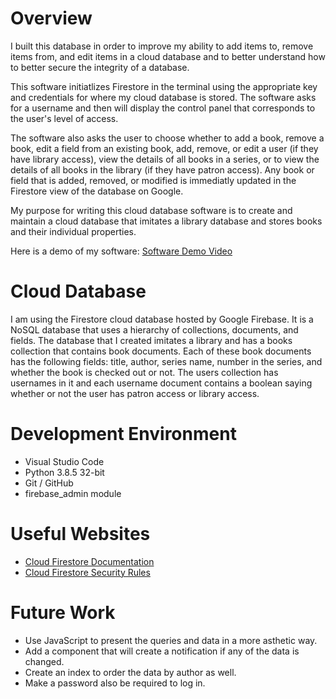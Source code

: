 # Overview

I built this database in order to improve my ability to add items to, remove items from, and edit items in a cloud database and to better understand how to better secure the integrity of a database.

This software initiatlizes Firestore in the terminal using the appropriate key and credentials for where my cloud database is stored. The software asks for a username and then will display the control panel that corresponds to the user's level of access.

The software also asks the user to choose whether to add a book, remove a book, edit a field from an existing book, add, remove, or edit a user (if they have library access), view the details of all books in a series, or to view the details of all books in the library (if they have patron access). Any book or field that is added, removed, or modified is immediatly updated in the Firestore view of the database on Google.

My purpose for writing this cloud database software is to create and maintain a cloud database that imitates a library database and stores books and their individual properties.

Here is a demo of my software: [Software Demo Video](https://youtu.be/AML4q-Docqk)

# Cloud Database

I am using the Firestore cloud database hosted by Google Firebase. It is a NoSQL database that uses a hierarchy of collections, documents, and fields. The database that I created imitates a library and has a books collection that contains book documents. Each of these book documents has the following fields: title, author, series name, number in the series, and whether the book is checked out or not. The users collection has usernames in it and each username document contains a boolean saying whether or not the user has patron access or library access.

# Development Environment

* Visual Studio Code
* Python 3.8.5 32-bit
* Git / GitHub
* firebase_admin module

# Useful Websites

* [Cloud Firestore Documentation](https://firebase.google.com/docs/firestore/quickstart)
* [Cloud Firestore Security Rules](https://firebase.google.com/docs/firestore/security/get-started#auth-required)

# Future Work

* Use JavaScript to present the queries and data in a more asthetic way.
* Add a component that will create a notification if any of the data is changed.
* Create an index to order the data by author as well.
* Make a password also be required to log in.